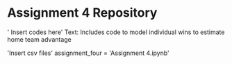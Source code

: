 # Assignment 4 Repository
 ' Insert codes here' 
 Text: Includes code to model individual wins to estimate home team advantage 

 'Insert csv files' 
 assignment_four = 'Assignment 4.ipynb'

